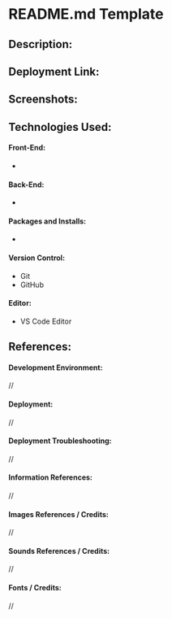 # README.md Template
## Description:
<!-- (STACK) | DESCRIPTION_OF_PROJECT. -->

## Deployment Link:
<!-- URL_GOES_HERE -->

## Screenshots:
<!-- ![Screenshot](LOCATION_OF_FILE) -->

## Technologies Used:
#### Front-End:
- 
#### Back-End:
- 
#### Packages and Installs:
- 
#### Version Control:
- Git
- GitHub
#### Editor:
- VS Code Editor

## References:
#### Development Environment:
//

#### Deployment:
// 

#### Deployment Troubleshooting:
// 

#### Information References:
// 

#### Images References / Credits:
//

#### Sounds References / Credits:
//

#### Fonts / Credits:
// 
